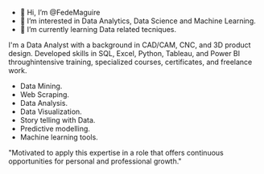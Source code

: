 - 👋 Hi, I’m @FedeMaguire
- 👀 I’m interested in Data Analytics, Data Science and Machine Learning.
- 🌱 I’m currently learning Data related tecniques.

I'm a Data Analyst with a background in CAD/CAM, CNC, and 3D product design.
Developed skills in SQL, Excel, Python, Tableau, and Power BI throughintensive training, specialized courses, certificates, and freelance work.
- Data Mining.
- Web Scraping.
- Data Analysis.
- Data Visualization.
- Story telling with Data.
- Predictive modelling.
- Machine learning tools.

"Motivated to apply this expertise in a role that offers 
continuous opportunities for personal and professional growth."
